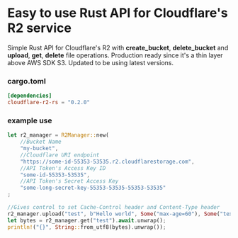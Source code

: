 # Easy to use Rust API for Cloudflare's R2 service 

Simple Rust API for Cloudflare's R2 with **create_bucket**, **delete_bucket** and  **upload**, **get**, **delete** file operations. Production ready since it's a thin layer above AWS SDK S3. Updated to be using latest versions.

### cargo.toml
```TOML
[dependencies]
cloudflare-r2-rs = "0.2.0"
```

### example use
```rust
let r2_manager = R2Manager::new(
    //Bucket Name
    "my-bucket", 
    //Cloudflare URI endpoint
    "https://some-id-55353-53535.r2.cloudflarestorage.com",
    //API Token's Access Key ID
    "some-id-55353-53535",
    //API Token's Secret Access Key
    "some-long-secret-key-55353-53535-55353-53535"
;

//Gives control to set Cache-Control header and Content-Type header
r2_manager.upload("test", b"Hello world", Some("max-age=60"), Some("text/plain")).await;
let bytes = r2_manager.get("test").await.unwrap();
println!("{}", String::from_utf8(bytes).unwrap());
```